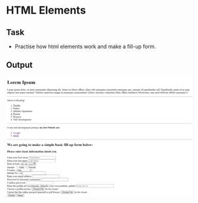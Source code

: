 # HTML Elements
## Task
- Practise how html elements work and make a fill-up form.
## Output

![table tag](./htmlelements.png)